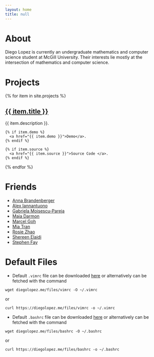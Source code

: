 ```yaml
---
layout: home
title: null
---
```

<h1> About </h1>
Diego Lopez is currently an undergraduate mathematics and computer science
student at McGill University. Their interests lie mostly at the intersection
of mathematics and computer science.

# Projects
{% for item in site.projects %}
  <h2><a href="{{ item.url }}">{{ item.title }}</a></h2>
  <p>
    {{ item.description }}. 

    {% if item.demo %}
      <a href="{{ item.demo }}">Demo</a>.
    {% endif %}

    {% if item.source %} 
      <a href="{{ item.source }}">Source Code </a>.
    {% endif %}
  </p>
{% endfor %}

# Friends

* [Anna Brandenberger](https://abrandenberger.github.io/)
* [Alex Iannantuono](https://alexander.iannantuono.org/)
* [Gabriela Moisescu-Pareja](https://gabrielamp.github.io/)
* [Maia Darmon](https://maiadd.github.io/)
* [Marcel Goh](https://marcelgoh.github.io/)
* [Mia Tran](https://mytran2111.github.io/)
* [Rosie Zhao](https://rosieyzh.github.io/website/)
* [Shereen Elaidi](https://shereenelaidi.github.io/)
* [Stephen Fay](https://dcxst.github.io/)

# Default Files

* Default `.vimrc` file can be downloaded [here](files/vimrc) or alternatively can be fetched with the command
```
wget diegolopez.me/files/vimrc -O ~/.vimrc
```
or
```
curl https://diegolopez.me/files/vimrc -o ~/.vimrc
```
* Default `.bashrc` file can be downloaded [here](files/bashrc) or alternatively can be fetched with the command
```
wget diegolopez.me/files/bashrc -O ~/.bashrc
```
or
```
curl https://diegolopez.me/files/bashrc -o ~/.bashrc
```

